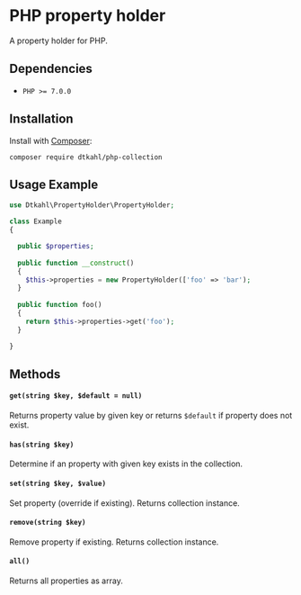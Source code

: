 # PHP property holder

A property holder for PHP.


## Dependencies

* `PHP >= 7.0.0`


## Installation

Install with [Composer](http://getcomposer.org):
```
composer require dtkahl/php-collection
```


## Usage Example

```php
use Dtkahl\PropertyHolder\PropertyHolder;

class Example
{

  public $properties;
  
  public function __construct()
  {
    $this->properties = new PropertyHolder(['foo' => 'bar');
  }
  
  public function foo()
  {
    return $this->properties->get('foo');
  }

}
```


## Methods

#### `get(string $key, $default = null)`
Returns property value by given key or returns `$default` if property does not exist.

#### `has(string $key)`
Determine if an property with given key exists in the collection.

#### `set(string $key, $value)`
Set property (override if existing). Returns collection instance.

#### `remove(string $key)`
Remove property if existing. Returns collection instance.

#### `all()`
Returns all properties as array.
